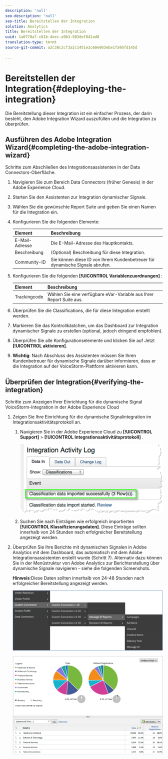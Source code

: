 ```yaml
---
description: 'null'
seo-description: 'null'
seo-title: Bereitstellen der Integration
solution: Analytics
title: Bereitstellen der Integration
uuid: 1a0770a7-c61b-4eec-a9b3-983def842ad8
translation-type: tm+mt
source-git-commit: a2c38c2cf3a2c1451e2c60e003ebe1fa9bfd145d

---
```



# Bereitstellen der Integration{#deploying-the-integration}

Die Bereitstellung dieser Integration ist ein einfacher Prozess, der darin besteht, den Adobe Integration Wizard auszufüllen und die Integration zu überprüfen.

## Ausführen des Adobe Integration Wizard{#completing-the-adobe-integration-wizard}

Schritte zum Abschließen des Integrationsassistenten in der Data Connectors-Oberfläche.

1. Navigieren Sie zum Bereich Data Connectors (früher Genesis) in der Adobe Experience Cloud.
1. Starten Sie den Assistenten zur Integration dynamischer Signale.
1. Wählen Sie die gewünschte Report Suite und geben Sie einen Namen für die Integration ein.
1. Konfigurieren Sie die folgenden Elemente:

   | Element | Beschreibung |
   |---|---|
   | E-Mail-Adresse | Die E-Mail-Adresse des Hauptkontakts. |
   | Beschreibung | (Optional) Beschreibung für diese Integration. |
   | Community-ID | Sie können diese ID von Ihrem Kundenbetreuer für dynamische Signale abrufen. |

1. Konfigurieren Sie die folgenden **[!UICONTROL Variablenzuordnungen]** :

   | Element | Beschreibung |
   |---|---|
   | Trackingcode | Wählen Sie eine verfügbare eVar-Variable aus Ihrer Report Suite aus. |

1. Überprüfen Sie die Classifications, die für diese Integration erstellt werden.
1. Markieren Sie das Kontrollkästchen, um das Dashboard zur Integration dynamischer Signale zu erstellen (optional, jedoch dringend empfohlen).
1. Überprüfen Sie alle Konfigurationselemente und klicken Sie auf Jetzt **[!UICONTROL aktivieren]**.
1. **Wichtig**: Nach Abschluss des Assistenten müssen Sie Ihren Kundenbetreuer für dynamische Signale darüber informieren, dass er die Integration auf der VoiceStorm-Plattform aktivieren kann.

## Überprüfen der Integration{#verifying-the-integration}

Schritte zum Anzeigen Ihrer Einrichtung für die dynamische Signal VoiceStorm-Integration in der Adobe Experience Cloud

1. Zeigen Sie Ihre Einrichtung für die dynamische Signalintegration im Integrationsaktivitätsprotokoll an.
   1. Navigieren Sie in der Adobe Experience Cloud zu **[!UICONTROL Support]** &gt; **[!UICONTROL Integrationsaktivitätsprotokoll]** .

      ![](assets/integration_activity_log.png)

   1. Suchen Sie nach Einträgen wie erfolgreich importierten **[!UICONTROL Klassifizierungsdaten]**. Diese Einträge sollten innerhalb von 24 Stunden nach erfolgreicher Bereitstellung angezeigt werden.
1. Überprüfen Sie Ihre Berichte mit dynamischen Signalen in Adobe Analytics mit dem Dashboard, das automatisch mit dem Adobe Integrationsassistenten erstellt wurde (Schritt 7). Alternativ dazu können Sie in der Menüstruktur von Adobe Analytics zur Berichterstellung über dynamische Signale navigieren - siehe die folgenden Screenshots.

   **Hinweis**:Diese Daten sollten innerhalb von 24-48 Stunden nach erfolgreicher Bereitstellung angezeigt werden.

   ![](assets/reporting.png)

   ![](assets/reporting2.png)

